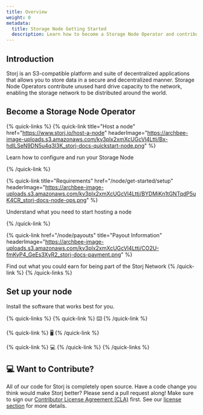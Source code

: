 ```yaml
---
title: Overview
weight: 0
metadata:
  title: Storage Node Getting Started
  description: Learn how to become a Storage Node Operator and contribute to the decentralized storage network.
---
```


## Introduction

Storj is an S3-compatible platform and suite of decentralized applications that allows you to store data in a secure and decentralized manner. Storage Node Operators contribute unused hard drive capacity to the network, enabling the storage network to be distributed around the world.&#x20;

## Become a Storage Node Operator&#x20;

{% quick-links %}
{% quick-link title="Host a node" href="https://www.storj.io/host-a-node" headerImage="https://archbee-image-uploads.s3.amazonaws.com/kv3plx2xmXcUGcVl4Lttj/Bx-hdlLSeN9DN5u4q3I3K_storj-docs-quickstart-node.png" %}

Learn how to configure and run your Storage Node

{% /quick-link %}

{% quick-link title="Requirements" href="/node/get-started/setup" headerImage="https://archbee-image-uploads.s3.amazonaws.com/kv3plx2xmXcUGcVl4Lttj/BYDMiKn1tGNTqdP5uK4CR_storj-docs-node-ops.png" %}

Understand what you need to start hosting a node

{% /quick-link %}

{% quick-link href="/node/payouts" title="Payout Information" headerImage="https://archbee-image-uploads.s3.amazonaws.com/kv3plx2xmXcUGcVl4Lttj/CO2U-fmKyP4_GeEs3XyR2_storj-docs-payment.png" %}

Find out what you could earn for being part of the Storj Network
{% /quick-link %}
{% /quick-links %}

## Set up your node

Install the software that works best for you.

{% quick-links %}
{% quick-link %}
⌨️ [](docId:rz3s9lC3qAQHYSl37ngBN) &#x20;
{% /quick-link %}

{% quick-link %}
🖥 [](docId:5shJebpS3baWj6LDV5ANQ)&#x20;
{% /quick-link %}

{% quick-link %}
💻 [](docId:N-dnnf7HhHcOaavvXjplw)&#x20;
{% /quick-link %}
{% /quick-links %}

## 💻 Want to Contribute?&#x20;

All of our code for Storj is completely open source. Have a code change you think would make Storj better? Please send a pull request along! Make sure to sign our [Contributor License Agreement (CLA)](https://docs.google.com/forms/d/e/1FAIpQLSdVzD5W8rx-J_jLaPuG31nbOzS8yhNIIu4yHvzonji6NeZ4ig/viewform) first. See our [license section](https://github.com/storj/storj#license) for more details.
